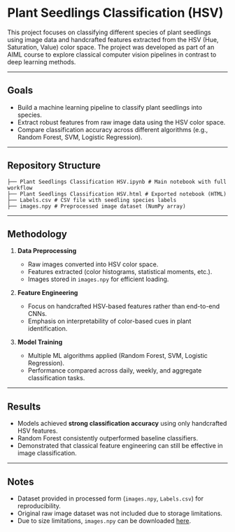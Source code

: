 # Plant Seedlings Classification (HSV)

This project focuses on classifying different species of plant seedlings using image data and handcrafted features extracted from the HSV (Hue, Saturation, Value) color space. The project was developed as part of an AIML course to explore classical computer vision pipelines in contrast to deep learning methods.

---

## Goals
- Build a machine learning pipeline to classify plant seedlings into species.  
- Extract robust features from raw image data using the HSV color space.  
- Compare classification accuracy across different algorithms (e.g., Random Forest, SVM, Logistic Regression).  

---
## Repository Structure
```
├── Plant Seedlings Classification HSV.ipynb # Main notebook with full workflow
├── Plant Seedlings Classification HSV.html # Exported notebook (HTML)
├── Labels.csv # CSV file with seedling species labels
├── images.npy # Preprocessed image dataset (NumPy array)
```

---

## Methodology
1. **Data Preprocessing**
   - Raw images converted into HSV color space.  
   - Features extracted (color histograms, statistical moments, etc.).  
   - Images stored in `images.npy` for efficient loading.  

2. **Feature Engineering**
   - Focus on handcrafted HSV-based features rather than end-to-end CNNs.  
   - Emphasis on interpretability of color-based cues in plant identification.  

3. **Model Training**
   - Multiple ML algorithms applied (Random Forest, SVM, Logistic Regression).  
   - Performance compared across daily, weekly, and aggregate classification tasks.  

---

## Results
- Models achieved **strong classification accuracy** using only handcrafted HSV features.  
- Random Forest consistently outperformed baseline classifiers.  
- Demonstrated that classical feature engineering can still be effective in image classification.  

---

## Notes
- Dataset provided in processed form (`images.npy`, `Labels.csv`) for reproducibility.  
- Original raw image dataset was not included due to storage limitations.  
- Due to size limitations, `images.npy` can be downloaded [here](https://drive.usercontent.google.com/download?id=1K9Vpx5d6hZgd7biCr_1rgt02BfkgwYQt&export=download&authuser=0).  

